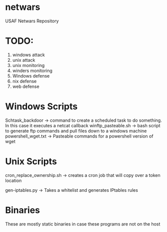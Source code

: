 # netwars
USAF Netwars Repository


# TODO:
1. windows attack
2. unix attack
3. unix monitoring
4. winders monitoring
5. Windows defense
6. nix defense
7. web defense


# Windows Scripts
Schtask_backdoor    -> command to create a scheduled task to do something. In this case it executes a netcat callback
winftp_pasteable.sh -> bash script to generate ftp commands and pull files down to a windows machine
powershell_wget.txt -> Pasteable commands for a powershell version of wget

# Unix Scripts
cron_replace_ownership.sh -> creates a cron job that will copy over a token location

gen-iptables.py           -> Takes a whitelist and generates IPtables rules

# Binaries
These are mostly static binaries in case these programs are not on the host

